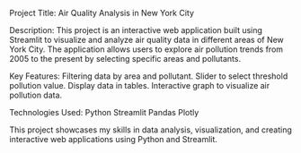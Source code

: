 Project Title: Air Quality Analysis in New York City

Description:
This project is an interactive web application built using Streamlit to visualize and analyze air quality data in different areas of New York City.
The application allows users to explore air pollution trends from 2005 to the present by selecting specific areas and pollutants.

Key Features:
Filtering data by area and pollutant.
Slider to select threshold pollution value.
Display data in tables.
Interactive graph to visualize air pollution data.

Technologies Used:
Python
Streamlit
Pandas
Plotly

This project showcases my skills in data analysis, visualization, and creating interactive web applications using Python and Streamlit.
